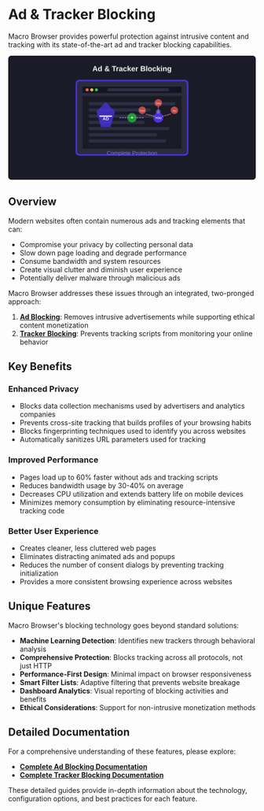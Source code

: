 # Ad & Tracker Blocking

Macro Browser provides powerful protection against intrusive content and tracking with its state-of-the-art ad and tracker blocking capabilities.

![Ad & Tracker Blocking](/images/features/ad-tracker-combined.svg)

## Overview

Modern websites often contain numerous ads and tracking elements that can:

- Compromise your privacy by collecting personal data
- Slow down page loading and degrade performance
- Consume bandwidth and system resources
- Create visual clutter and diminish user experience
- Potentially deliver malware through malicious ads

Macro Browser addresses these issues through an integrated, two-pronged approach:

1. **[Ad Blocking](ad-blocking.md)**: Removes intrusive advertisements while supporting ethical content monetization
2. **[Tracker Blocking](tracker-blocking.md)**: Prevents tracking scripts from monitoring your online behavior

## Key Benefits

### Enhanced Privacy

- Blocks data collection mechanisms used by advertisers and analytics companies
- Prevents cross-site tracking that builds profiles of your browsing habits
- Blocks fingerprinting techniques used to identify you across websites
- Automatically sanitizes URL parameters used for tracking

### Improved Performance

- Pages load up to 60% faster without ads and tracking scripts
- Reduces bandwidth usage by 30-40% on average
- Decreases CPU utilization and extends battery life on mobile devices
- Minimizes memory consumption by eliminating resource-intensive tracking code

### Better User Experience

- Creates cleaner, less cluttered web pages
- Eliminates distracting animated ads and popups
- Reduces the number of consent dialogs by preventing tracking initialization
- Provides a more consistent browsing experience across websites

## Unique Features

Macro Browser's blocking technology goes beyond standard solutions:

- **Machine Learning Detection**: Identifies new trackers through behavioral analysis
- **Comprehensive Protection**: Blocks tracking across all protocols, not just HTTP
- **Performance-First Design**: Minimal impact on browser responsiveness
- **Smart Filter Lists**: Adaptive filtering that prevents website breakage
- **Dashboard Analytics**: Visual reporting of blocking activities and benefits
- **Ethical Considerations**: Support for non-intrusive monetization methods

## Detailed Documentation

For a comprehensive understanding of these features, please explore:

- **[Complete Ad Blocking Documentation](ad-blocking.md)**
- **[Complete Tracker Blocking Documentation](tracker-blocking.md)**

These detailed guides provide in-depth information about the technology, configuration options, and best practices for each feature.

